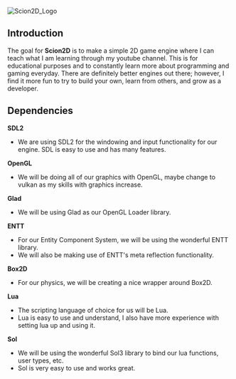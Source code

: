 ![Scion2D_Logo](https://github.com/dwjclark11/Scion2D/assets/63356975/6f896770-f9a0-4fb7-87ba-e2d99dfdc575)

## Introduction
The goal for **Scion2D** is to make a simple 2D game engine where I can teach what I am learning through my youtube channel. 
This is for educational purposes and to constantly learn more about programming and gaming everyday. There are definitely better 
engines out there; however, I find it more fun to try to build your own, learn from others, and grow as a developer.

## Dependencies
**SDL2**
  * We are using SDL2 for the windowing and input functionality for our engine. SDL is easy to use and has many features.
  
**OpenGL**
  * We will be doing all of our graphics with OpenGL, maybe change to vulkan as my skills with graphics increase.

**Glad**
  * We will be using Glad as our OpenGL Loader library.
  
**ENTT**
  * For our Entity Component System, we will be using the wonderful ENTT library.
  * We will also be making use of ENTT's meta reflection functionality.
  
**Box2D**
  * For our physics, we will be creating a nice wrapper around Box2D.
  
**Lua**
  * The scripting language of choice for us will be Lua.
  * Lua is easy to use and understand, I also have more experience with setting lua up and using it.
  
**Sol**
  * We will be using the wonderful Sol3 library to bind our lua functions, user types, etc.
  * Sol is very easy to use and works great.
